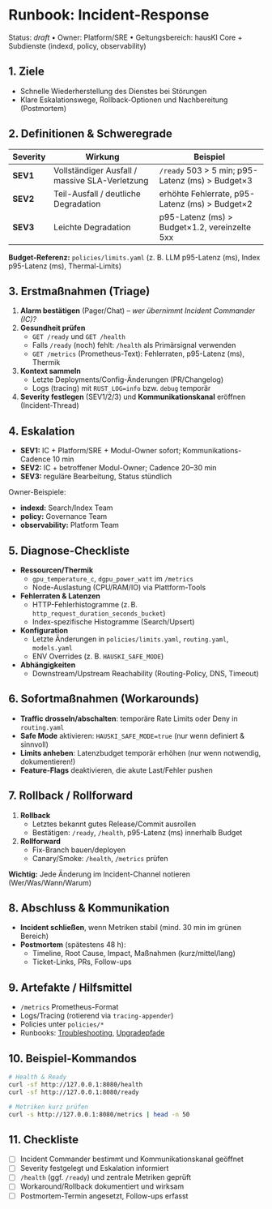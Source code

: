 # Runbook: Incident-Response

Status: _draft_ • Owner: Platform/SRE • Geltungsbereich: hausKI Core + Subdienste (indexd, policy, observability)

## 1. Ziele
- Schnelle Wiederherstellung des Dienstes bei Störungen
- Klare Eskalationswege, Rollback-Optionen und Nachbereitung (Postmortem)

## 2. Definitionen & Schweregrade
| Severity | Wirkung | Beispiel |
|---|---|---|
| **SEV1** | Vollständiger Ausfall / massive SLA-Verletzung | `/ready` 503 > 5 min; p95-Latenz (ms) > Budget×3 |
| **SEV2** | Teil-Ausfall / deutliche Degradation | erhöhte Fehlerrate, p95-Latenz (ms) > Budget×2 |
| **SEV3** | Leichte Degradation | p95-Latenz (ms) > Budget×1.2, vereinzelte 5xx |

**Budget-Referenz:** `policies/limits.yaml` (z. B. LLM p95-Latenz (ms), Index p95-Latenz (ms), Thermal-Limits)

## 3. Erstmaßnahmen (Triage)
1. **Alarm bestätigen** (Pager/Chat) – *wer übernimmt Incident Commander (IC)?*
2. **Gesundheit prüfen**
   - `GET /ready` und `GET /health`
   - Falls `/ready` (noch) fehlt: `/health` als Primärsignal verwenden
   - `GET /metrics` (Prometheus-Text): Fehlerraten, p95-Latenz (ms), Thermik
3. **Kontext sammeln**
   - Letzte Deployments/Config-Änderungen (PR/Changelog)
   - Logs (tracing) mit `RUST_LOG=info` bzw. `debug` temporär
4. **Severity festlegen** (SEV1/2/3) und **Kommunikationskanal** eröffnen (Incident-Thread)

## 4. Eskalation
- **SEV1:** IC + Platform/SRE + Modul-Owner sofort; Kommunikations-Cadence 10 min
- **SEV2:** IC + betroffener Modul-Owner; Cadence 20–30 min
- **SEV3:** reguläre Bearbeitung, Status stündlich

Owner-Beispiele:
- **indexd:** Search/Index Team
- **policy:** Governance Team
- **observability:** Platform Team

## 5. Diagnose-Checkliste
- **Ressourcen/Thermik**
  - `gpu_temperature_c`, `dgpu_power_watt` im `/metrics`
  - Node-Auslastung (CPU/RAM/IO) via Plattform-Tools
- **Fehlerraten & Latenzen**
  - HTTP-Fehlerhistogramme (z. B. `http_request_duration_seconds_bucket`)
  - Index-spezifische Histogramme (Search/Upsert)
- **Konfiguration**
  - Letzte Änderungen in `policies/limits.yaml`, `routing.yaml`, `models.yaml`
  - ENV Overrides (z. B. `HAUSKI_SAFE_MODE`)
- **Abhängigkeiten**
  - Downstream/Upstream Reachability (Routing-Policy, DNS, Timeout)

## 6. Sofortmaßnahmen (Workarounds)
- **Traffic drosseln/abschalten**: temporäre Rate Limits oder Deny in `routing.yaml`
- **Safe Mode** aktivieren: `HAUSKI_SAFE_MODE=true` (nur wenn definiert & sinnvoll)
- **Limits anheben**: Latenzbudget temporär erhöhen (nur wenn notwendig, dokumentieren!)
- **Feature-Flags** deaktivieren, die akute Last/Fehler pushen

## 7. Rollback / Rollforward
1. **Rollback**
   - Letztes bekannt gutes Release/Commit ausrollen
   - Bestätigen: `/ready`, `/health`, p95-Latenz (ms) innerhalb Budget
2. **Rollforward**
   - Fix-Branch bauen/deployen
   - Canary/Smoke: `/health`, `/metrics` prüfen

**Wichtig:** Jede Änderung im Incident-Channel notieren (Wer/Was/Wann/Warum)

## 8. Abschluss & Kommunikation
- **Incident schließen**, wenn Metriken stabil (mind. 30 min im grünen Bereich)
- **Postmortem** (spätestens 48 h):
  - Timeline, Root Cause, Impact, Maßnahmen (kurz/mittel/lang)
  - Ticket-Links, PRs, Follow-ups

## 9. Artefakte / Hilfsmittel
- `/metrics` Prometheus-Format
- Logs/Tracing (rotierend via `tracing-appender`)
- Policies unter `policies/*`
- Runbooks: [Troubleshooting](../runbooks/troubleshooting.md), [Upgradepfade](./upgrade.md)

## 10. Beispiel-Kommandos
```bash
# Health & Ready
curl -sf http://127.0.0.1:8080/health
curl -sf http://127.0.0.1:8080/ready

# Metriken kurz prüfen
curl -s http://127.0.0.1:8080/metrics | head -n 50
```

## 11. Checkliste
- [ ] Incident Commander bestimmt und Kommunikationskanal geöffnet
- [ ] Severity festgelegt und Eskalation informiert
- [ ] `/health` (ggf. `/ready`) und zentrale Metriken geprüft
- [ ] Workaround/Rollback dokumentiert und wirksam
- [ ] Postmortem-Termin angesetzt, Follow-ups erfasst
